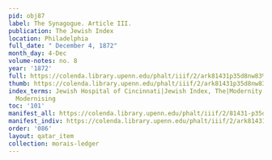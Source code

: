 ```yaml
---
pid: obj87
label: The Synagogue. Article III.
publication: The Jewish Index
location: Philadelphia
full_date: " December 4, 1872"
month_day: 4-Dec
volume-notes: no. 8
year: '1872'
full: https://colenda.library.upenn.edu/phalt/iiif/2/ark81431p35d8nw83%2FSHA256E-s8471485--1fe7b03f904203e629c7352e4caa594488eaf45a63fc404f4138bd8b81298b52.jpeg/full/3500,/0/default.jpg
thumb: https://colenda.library.upenn.edu/phalt/iiif/2/ark81431p35d8nw83%2FSHA256E-s8471485--1fe7b03f904203e629c7352e4caa594488eaf45a63fc404f4138bd8b81298b52.jpeg/full/!200,200/0/default.jpg
index_terms: Jewish Hospital of Cincinnati|Jewish Index, The|Modernity|Prayer and|and
  Modernising
toc: '101'
manifest_all: https://colenda.library.upenn.edu/phalt/iiif/2/81431-p35d8nw83/manifest
manifest_indiv: https://colenda.library.upenn.edu/phalt/iiif/2/ark81431p35d8nw83%2FSHA256E-s8471485--1fe7b03f904203e629c7352e4caa594488eaf45a63fc404f4138bd8b81298b52.jpeg
order: '086'
layout: qatar_item
collection: morais-ledger
---
```

